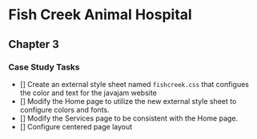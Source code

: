 # Fish Creek Animal Hospital

## Chapter 3

### Case Study Tasks

- [] Create an external style sheet named `fishcreek.css` that configues the color and text for the javajam website
- [] Modify the Home page to utilize the new external style sheet to configure colors and fonts.
- [] Modify the Services page to be consistent with the Home page.
- [] Configure centered page layout